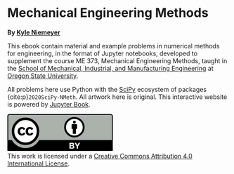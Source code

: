 # Mechanical Engineering Methods

**By [Kyle Niemeyer](https://niemeyer-research-group.github.io)**

This ebook contain material and example problems in numerical methods for engineering, in the format of Jupyter notebooks, developed to supplement the course ME 373, Mechanical Engineering Methods, taught in the [School of Mechanical, Industrial, and Manufacturing Engineering](https://mime.oregonstate.edu) at [Oregon State University](https://oregonstate.edu).

All problems here use Python with the [SciPy](https://www.scipy.org) ecosystem of packages {cite:p}`2020SciPy-NMeth`.
All artwork here is original.
This interactive website is powered by [Jupyter Book](https://jupyterbook.org/).


[![license](../images/cc-by.svg)](https://creativecommons.org/licenses/by/4.0/)
<br />
This work is licensed under a <a rel="license" href="https://creativecommons.org/licenses/by/4.0/">Creative Commons Attribution 4.0 International License</a>.
